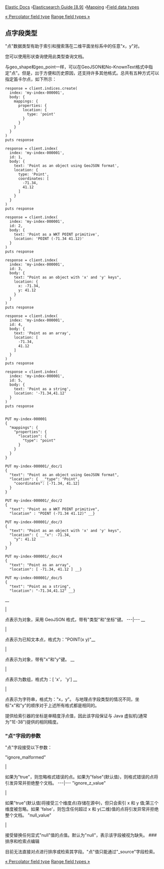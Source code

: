 

[Elastic Docs](/guide/) ›[Elasticsearch Guide [8.9]](index.md)
›[Mapping](mapping.md) ›[Field data types](mapping-types.md)

[« Percolator field type](percolator.md) [Range field types »](range.md)

## 点字段类型

"点"数据类型有助于索引和搜索落在二维平面坐标系中的任意"x，y"对。

您可以使用形状查询使用此类型查询文档。

与geo_shape和geo_point一样，可以在GeoJSON和No-KnownText格式中指定"点"。但是，出于方便和历史原因，还支持许多其他格式。总共有五种方式可以指定笛卡尔点，如下所示：

    
    
    response = client.indices.create(
      index: 'my-index-000001',
      body: {
        mappings: {
          properties: {
            location: {
              type: 'point'
            }
          }
        }
      }
    )
    puts response
    
    response = client.index(
      index: 'my-index-000001',
      id: 1,
      body: {
        text: 'Point as an object using GeoJSON format',
        location: {
          type: 'Point',
          coordinates: [
            -71.34,
            41.12
          ]
        }
      }
    )
    puts response
    
    response = client.index(
      index: 'my-index-000001',
      id: 2,
      body: {
        text: 'Point as a WKT POINT primitive',
        location: 'POINT (-71.34 41.12)'
      }
    )
    puts response
    
    response = client.index(
      index: 'my-index-000001',
      id: 3,
      body: {
        text: "Point as an object with 'x' and 'y' keys",
        location: {
          x: -71.34,
          y: 41.12
        }
      }
    )
    puts response
    
    response = client.index(
      index: 'my-index-000001',
      id: 4,
      body: {
        text: 'Point as an array',
        location: [
          -71.34,
          41.12
        ]
      }
    )
    puts response
    
    response = client.index(
      index: 'my-index-000001',
      id: 5,
      body: {
        text: 'Point as a string',
        location: '-71.34,41.12'
      }
    )
    puts response
    
    
    PUT my-index-000001
    {
      "mappings": {
        "properties": {
          "location": {
            "type": "point"
          }
        }
      }
    }
    
    PUT my-index-000001/_doc/1
    {
      "text": "Point as an object using GeoJSON format",
      "location": { __"type": "Point",
        "coordinates": [-71.34, 41.12]
      }
    }
    
    PUT my-index-000001/_doc/2
    {
      "text": "Point as a WKT POINT primitive",
      "location" : "POINT (-71.34 41.12)" __}
    
    PUT my-index-000001/_doc/3
    {
      "text": "Point as an object with 'x' and 'y' keys",
      "location": { __"x": -71.34,
        "y": 41.12
      }
    }
    
    PUT my-index-000001/_doc/4
    {
      "text": "Point as an array",
      "location": [ -71.34, 41.12 ] __}
    
    PUT my-index-000001/_doc/5
    {
      "text": "Point as a string",
      "location": "-71.34,41.12" __}

__

|

点表示为对象，采用 GeoJSON 格式，带有"类型"和"坐标"键。   ---|---    __

|

点表示为已知文本点，格式为："POINT(x y)"__

|

点表示为对象，带有"x"和"y"键。   __

|

点表示为数组，格式为：[ 'x'， 'y'] __

|

点表示为字符串，格式为："x，y"。   与地理点字段类型的情况不同，坐标"x"和"y"的顺序对于上述所有格式都是相同的。

提供给索引器的坐标是单精度浮点值，因此该字段保证与 Java 虚拟机(通常为"1E-38")提供的相同精度。

### "点"字段的参数

"点"字段接受以下参数：

"ignore_malformed"

|

如果为"true"，则忽略格式错误的点。如果为"false"(默认值)，则格式错误的点将引发异常并拒绝整个文档。   ---|--- "ignore_z_value"

|

如果"true"(默认值)将接受三个维度点(存储在源中)，但只会索引 x 和 y 值;第三个维度被忽略。如果 'false'，则包含任何超过 x 和 y(二维)值的点将引发异常并拒绝整个文档。   "null_value"

|

接受替换任何显式"null"值的点值。默认为"null"，表示该字段被视为缺失。   ### 排序和检索点编辑

目前无法直接对点进行排序或检索其字段。"点"值只能通过"_source"字段检索。

[« Percolator field type](percolator.md) [Range field types »](range.md)
